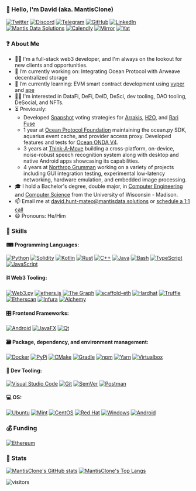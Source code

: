 ### 👋 Hello, I'm David (aka. MantisClone)

<p> 
    <a href="https://twitter.com/MantisClone" target="_blank"><img alt="Twitter"
        src="https://img.shields.io/badge/Twitter-1DA1F2?style=for-the-badge&logo=twitter&logoColor=white"/></a>
    <a href="https://discordapp.com/users/MantisClone#2619" target="_blank"><img alt="Discord"
        src="https://img.shields.io/badge/Discord-7289DA?style=for-the-badge&logo=discord&logoColor=white"/></a>
    <a href="https://t.me/mantisclone" target="_blank"><img alt="Telegram"
        src="https://img.shields.io/badge/Telegram-26A5E4?style=for-the-badge&logo=telegram&logoColor=white"/></a>
    <a href="https://github.com/MantisClone" target="_blank"><img alt="GitHub"
        src="https://img.shields.io/badge/GitHub-100000?style=for-the-badge&logo=github&logoColor=white"/></a>
    <a href="https://www.linkedin.com/in/david-hunt-mateo" target="_blank"><img alt="LinkedIn"
        src="https://img.shields.io/badge/Linkedin-%230077B5.svg?&style=for-the-badge&logo=linkedin&logoColor=white"/></a>
    <a href="https://mantisdata.solutions" target="_blank"><img alt="Mantis Data Solutions"
        src="https://img.shields.io/badge/Mantis Data Solutions-85c872?style=for-the-badge&logo=mantis&logoColor=white"/></a>
    <a href="https://calendly.com/mantisclone/30min" target="_blank"><img alt="Calendly"
        src="https://img.shields.io/badge/Calendly-5593ff?style=for-the-badge&logo=googlecalendar&logoColor=white"/></a>
    <a href="https://mirror.xyz/mantisclone.eth" target="_blank"><img alt="Mirror"
        src="https://img.shields.io/badge/Mirror-007AFF.svg?&style=for-the-badge&logo=mirror&logoColor=white"/></a>
    <a href="https://y.at/🐜💻🔧" target="_blank"><img alt="Yat"
        src="https://img.shields.io/badge/Yat-ffde34?style=for-the-badge&logo=yat&logoColor=white"/></a>
</p>

### ❓ About Me

- 👷‍♂️ I'm a full-stack web3 developer, and I'm always on the lookout for new clients and opportunities.
- 🔭 I’m currently working on: Integrating Ocean Protocol with Arweave decentralized storage
- 🌱 I’m currently learning: EVM smart contract development using [vyper](https://github.com/vyperlang/vyper) and [ape](https://github.com/ApeWorX/ape)
- 👨‍💻 I'm interested in DataFi, DeFi, DeID, DeSci, dev tooling, DAO tooling, DeSocial, and NFTs.
- ⏳ Previously:
  - Developed [Snapshot](https://docs.snapshot.org/) voting strategies for [Arrakis](https://snapshot.org/#/strategy/arrakis-finance), [H2O](https://snapshot.org/#/strategy/h2o), and [Rari Fuse](https://snapshot.org/#/strategy/rari-fuse)
  - 1 year at [Ocean Protocol Foundation](https://oceanprotocol.com/) maintaining the ocean.py SDK, aquarius event cache, and provider access proxy. Developed features and tests for [Ocean ONDA V4](https://blog.oceanprotocol.com/oceanonda-v4-production-has-arrived-cb4fe8faaf39).
  - 3 years at [Think-A-Move](https://web.archive.org/web/20220715171403/https://think-a-move.com/products/spear-asr/) building a cross-platform, on-device, noise-robust speech recognition system along with desktop and native Android apps showcasing its capabilities.
  - 4 years at [Northrop Grumman](https://www.northropgrumman.com/) working on a variety of projects including GUI integration testing, experimental low-latency networking, hardware emulation, and embedded image processing.
- 🎓 I hold a Bachelor's degree, double major, in [Computer Engineering](https://guide.wisc.edu/undergraduate/engineering/electrical-computer-engineering/computer-engineering-bs/) and [Computer Science](https://guide.wisc.edu/undergraduate/letters-science/computer-sciences/computer-sciences-bs/) from the University of Wisconsin - Madison.
- 📫 Email me at [david.hunt-mateo@mantisdata.solutions](mailto:david.hunt-mateo@mantisdata.solutions) or [schedule a 1:1 call](https://calendly.com/mantisclone/30min)
- 😄 Pronouns: He/Him

### 🎯 Skills

#### ⌨ Programming Languages:

<p>
    <a href="https://www.python.org" target="_blank"><img alt="Python"
        src="https://img.shields.io/badge/Python-3776AB?style=for-the-badge&logo=python&logoColor=white"/></a>
    <a href="https://docs.soliditylang.org" target="_blank"><img alt="Solidity"
        src="https://img.shields.io/badge/Solidity-e6e6e6?style=for-the-badge&logo=solidity&logoColor=black"/></a>
    <a href="https://kotlinlang.org/" target="_blank"><img alt="Kotlin"
        src="https://img.shields.io/badge/Kotlin-7F52FF?style=for-the-badge&logo=kotlin&logoColor=white"/></a>
    <a href="https://www.rust-lang.org" target="_blank"><img alt="Rust"
        src="https://img.shields.io/badge/Rust-000000?style=for-the-badge&logo=rust&logoColor=white"/></a>
    <a href="https://isocpp.org" target="_blank"><img alt="C++"
        src="https://img.shields.io/badge/C++-00599C?style=for-the-badge&logo=cplusplus&logoColor=white"/></a>
    <a href="https://jdk.java.net" target="_blank"><img alt="Java"
        src="https://img.shields.io/badge/Java-F80000?style=for-the-badge&logo=java&logoColor=white"/></a>
    <a href="https://www.gnu.org/software/bash" target="_blank"><img alt="Bash"
        src="https://img.shields.io/badge/Bash-4EAA25?style=for-the-badge&logo=gnubash&logoColor=white"/></a>
    <a href="https://www.typescriptlang.org" target="_blank"><img alt="TypeScript"
        src="https://img.shields.io/badge/TypeScript-007ACC?style=for-the-badge&logo=typescript&logoColor=white"/></a>
    <a href="https://developer.mozilla.org/en-US/docs/Web/JavaScript" target="_blank"><img alt="JavaScript"
        src="https://img.shields.io/badge/JavaScript-F7DF1E?style=for-the-badge&logo=javascript&logoColor=black"/></a>
<!--    <a href="https://vyper.readthedocs.io/en/stable" target="_blank"><img alt="Vyper"
        src="https://img.shields.io/badge/Vyper-666666?style=for-the-badge&logo=vyper&logoColor=black"/></a> -->
</p>
    
#### ⛓️ Web3 Tooling:

<p>
    <a href="https://web3py.readthedocs.io/en/stable" target="_blank"><img alt="Web3.py"
        src="https://img.shields.io/badge/Web3.py-ef6830?style=for-the-badge&logo=alchemy&logoColor=white"/></a>
    <a href="https://ethers.org/" target="_blank"><img alt="ethers.js"
        src="https://img.shields.io/badge/ethers.js-1d4c7c?style=for-the-badge&logo=ethers&logoColor=white"/></a>
    <a href="https://thegraph.com/en" target="_blank"><img alt="The Graph"
        src="https://img.shields.io/badge/The Graph-6646ec?style=for-the-badge&logo=thegraph&logoColor=white"/></a>
    <a href="https://docs.scaffoldeth.io/scaffold-eth" target="_blank"><img alt="scaffold-eth"
        src="https://img.shields.io/badge/scaffold--eth-e39528?style=for-the-badge&logo=scaffold-eth&logoColor=white"/></a>
    <a href="https://hardhat.org" target="_blank"><img alt="Hardhat"
        src="https://img.shields.io/badge/Hardhat-FFF100?style=for-the-badge&logo=hardhat&logoColor=white"/></a>
    <a href="https://trufflesuite.com" target="_blank"><img alt="Truffle"
        src="https://img.shields.io/badge/Truffle-3fe0c5?style=for-the-badge&logo=truffle&logoColor=white"/></a>
    <a href="https://etherscan.io" target="_blank"><img alt="Etherscan"
        src="https://img.shields.io/badge/Etherscan-21325b?style=for-the-badge&logo=etherscan&logoColor=white"/></a>
    <a href="https://infura.io" target="_blank"><img alt="Infura"
        src="https://img.shields.io/badge/Infura-ff5833?style=for-the-badge&logo=infura&logoColor=white"/></a>
    <a href="https://www.alchemy.com" target="_blank"><img alt="Alchemy"
        src="https://img.shields.io/badge/Alchemy-363ff9?style=for-the-badge&logo=alchemy&logoColor=white"/></a>
<!--     <a href="https://www.apeworx.io" target="_blank"><img alt="Ape"
        src="https://img.shields.io/badge/Ape-7dfb01?style=for-the-badge&logo=truffle&logoColor=white"/></a> -->
</p>

#### 🎛️ Frontend Frameworks:
    
<p>
    <a href="https://developer.android.com/jetpack" target="_blank"><img alt="Android"
        src="https://img.shields.io/badge/Android Jetpack-3DDC84?style=for-the-badge&logo=android&logoColor=white"/></a>
    <a href="https://openjfx.io" target="_blank"><img alt="JavaFX"
        src="https://img.shields.io/badge/JavaFX-F80000?style=for-the-badge&logo=javafx&logoColor=white"/></a>
    <a href="https://www.qt.io" target="_blank"><img alt="Qt"
        src="https://img.shields.io/badge/Qt-41CD52?style=for-the-badge&logo=qt&logoColor=white"/></a>
<!--     <a href="https://nodejs.org" target="_blank"><img alt="Node.js"
        src="https://img.shields.io/badge/Node.js-43853D?style=for-the-badge&logo=node.js&logoColor=white"/></a> -->
</p>
    
    
#### 🗃️ Package, dependency, and environment management:

<p>
    <a href="https://www.docker.com" target="_blank"><img alt="Docker"
        src="https://img.shields.io/badge/Docker-2496ED?style=for-the-badge&logo=docker&logoColor=white"/></a>
    <a href="https://pypi.org" target="_blank"><img alt="PyPi"
        src="https://img.shields.io/badge/PyPi-3775A9?style=for-the-badge&logo=pypi&logoColor=white"/></a>
    <a href="https://cmake.org" target="_blank"><img alt="CMake"
        src="https://img.shields.io/badge/CMake-064F8C?style=for-the-badge&logo=cmake&logoColor=white"/></a>
    <a href="https://gradle.org" target="_blank"><img alt="Gradle"
        src="https://img.shields.io/badge/Gradle-02303A?style=for-the-badge&logo=gradle&logoColor=white"/></a>
    <a href="https://www.npmjs.com" target="_blank"><img alt="npm"
        src="https://img.shields.io/badge/npm-CB3837?style=for-the-badge&logo=npm&logoColor=white"/></a>
    <a href="https://yarnpkg.com" target="_blank"><img alt="Yarn"
        src="https://img.shields.io/badge/Yarn-2C8EBB?style=for-the-badge&logo=yarn&logoColor=white"/></a>
    <a href="https://www.virtualbox.org" target="_blank"><img alt="Virtualbox"
        src="https://img.shields.io/badge/Virtualbox-183A61?style=for-the-badge&logo=virtualbox&logoColor=white"/></a>
</p>

#### 🔧 Dev Tooling:

<p>
    <a href="https://code.visualstudio.com" target="_blank"><img alt="Visual Studio Code"
        src="https://img.shields.io/badge/VS Code-007ACC?style=for-the-badge&logo=visualstudiocode&logoColor=white"/></a>
    <a href="https://git-scm.com" target="_blank"><img alt="Git"
        src="https://img.shields.io/badge/Git-F05032?style=for-the-badge&logo=git&logoColor=white"/></a>
    <a href="https://semver.org" target="_blank"><img alt="SemVer"
        src="https://img.shields.io/badge/SemVer-3F4551?style=for-the-badge&logo=semver&logoColor=white"/></a>
    <a href="https://www.postman.com" target="_blank"><img alt="Postman"
        src="https://img.shields.io/badge/Postman-FF6C37?style=for-the-badge&logo=Postman&logoColor=white"/></a>
</p>

#### 💻 OS:

<p> 
    <a href="https://ubuntu.com" target="_blank"><img alt="Ubuntu"
        src="https://img.shields.io/badge/Ubuntu-E95420?style=for-the-badge&logo=ubuntu&logoColor=white"/></a>
    <a href="https://linuxmint.com" target="_blank"><img alt="Mint"
        src="https://img.shields.io/badge/Mint-87CF3E?style=for-the-badge&logo=linuxmint&logoColor=white"/></a>
    <a href="https://www.centos.org" target="_blank"><img alt="CentOS"
        src="https://img.shields.io/badge/CentOS-262577?style=for-the-badge&logo=centos&logoColor=white"/></a>
    <a href="https://www.redhat.com/en/technologies/linux-platforms/enterprise-linux" target="_blank"><img alt="Red Hat"
        src="https://img.shields.io/badge/Red Hat-EE0000?style=for-the-badge&logo=redhat&logoColor=white"/></a>
    <a href="https://www.microsoft.com/en-gb/windows" target="_blank"><img alt="Windows"
        src="https://img.shields.io/badge/Windows-0078D6?style=for-the-badge&logo=windows&logoColor=white"/></a>
    <a href="https://developer.android.com" target="_blank"><img alt="Android"
        src="https://img.shields.io/badge/Android-3DDC84?style=for-the-badge&logo=android&logoColor=white"/></a>
</p>

### 💰 Funding

<p>
    <a href="https://ethereum.org" target="_blank"><img alt="Ethereum"
        src="https://img.shields.io/badge/mantisclone.eth-3C3C3D?style=for-the-badge&logo=Ethereum&logoColor=white"/></a>
</p>

### 🔎 Stats

[![MantisClone's GitHub stats](https://github-readme-stats.vercel.app/api?username=mantisclone&count_private=true&show_icons=true&custom_title=MantisClone%27s%20Github%20Stats&theme=vue-dark)](https://github.com/anuraghazra/github-readme-stats)
[![MantisClone's Top Langs](https://github-readme-stats.vercel.app/api/top-langs/?username=mantisclone&layout=compact&langs_count=8&hide=verilog,perl,assembly,matlab&theme=vue-dark)](https://github.com/anuraghazra/github-readme-stats)
<!-- &title_color=FFFFFF&text_color=FFFFFF&icon_color=FFFFFF&bg_color=-45,83f5e5,7A93DE -->

![visitors](https://visitor-badge.glitch.me/badge?page_id=mantisclone.count_visitors)

<!--
**DMats/DMats** is a ✨ _special_ ✨ repository because its `README.md` (this file) appears on your GitHub profile.

Here are some ideas to get you started:

- 🔭 I’m currently working on ...
- 🌱 I’m currently learning ...
- 👯 I’m looking to collaborate on ...
- 🤔 I’m looking for help with ...
- 💬 Ask me about ...
- 📫 How to reach me: ...
- 😄 Pronouns: ...
- ⚡ Fun fact: ...
-->

